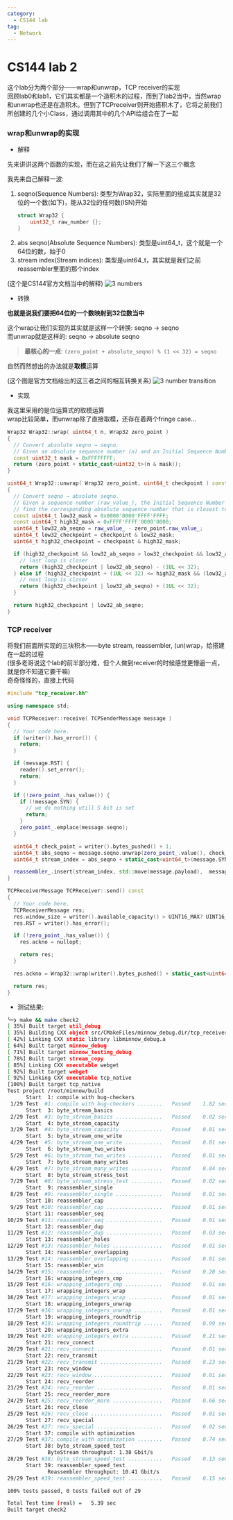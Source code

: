 ```yaml
---
category:
  - CS144 lab
tag:
  - Network
---
```


# CS144 lab 2

这个lab分为两个部分——wrap和unwrap，TCP receiver的实现  
回顾lab0和lab1，它们其实都是一个造积木的过程，而到了lab2当中，当然wrap和unwrap也还是在造积木。但到了TCPreceiver则开始搭积木了，它将之前我们所创建的几个小Class，通过调用其中的几个API给组合在了一起

### wrap和unwrap的实现

* 解释

先来讲讲这两个函数的实现，而在这之前先让我们了解一下这三个概念

我先来自己解释一波:  

1. seqno(Sequence Numbers): 类型为Wrap32，实际里面的组成其实就是32位的一个数(如下)，能从32位的任何数(ISN)开始
    ```cpp
    struct Wrap32 {
        uint32_t raw_number {};
    }
    ```
2. abs seqno(Absolute Sequence Numbers): 类型是uint64_t，这个就是一个64位的数，始于0
3. stream index(Stream indices): 类型是uint64_t，其实就是我们之前reassembler里面的那个index

(这个是CS144官方文档当中的解释)
![3 numbers](../public/images//cs144_lab2_3nums.png)

* 转换

**也就是说我们要把64位的一个数映射到32位数当中**

这个wrap让我们实现的其实就是这样一个转换: seqno → seqno  
而unwrap就是这样的: seqno → absolute seqno

> **最核心的一点**: `(zero_point + absolute_seqno) % (1 << 32) = seqno`

自然而然想出的办法就是**取模**运算

(这个图是官方文档给出的这三者之间的相互转换关系)
![3 number transition](../public/images//cs144_lab2_num_trans.png)

* 实现

我这里采用的是位运算式的取模运算  
wrap比较简单，而unwrap除了直接取模，还存在着两个fringe case...

```cpp
Wrap32 Wrap32::wrap( uint64_t n, Wrap32 zero_point )
{
  // Convert absolute seqno → seqno. 
  // Given an absolute sequence number (n) and an Initial Sequence Number (zero point), produce the sequence number for n.
  const uint32_t mask = 0xFFFFFFFF;
  return (zero_point + static_cast<uint32_t>(n & mask));
}
```

```cpp
uint64_t Wrap32::unwrap( Wrap32 zero_point, uint64_t checkpoint ) const
{
  // Convert seqno → absolute seqno. 
  // Given a sequence number (raw_value_), the Initial Sequence Number (zero point), and an absolute checkpoint sequence number,
  // find the corresponding absolute sequence number that is closest to the checkpoint.
  const uint64_t low32_mask = 0x0000'0000'FFFF'FFFF;
  const uint64_t high32_mask = 0xFFFF'FFFF'0000'0000;
  uint64_t low32_ab_seqno = raw_value_ - zero_point.raw_value_;
  uint64_t low32_checkpoint = checkpoint & low32_mask;
  uint64_t high32_checkpoint = checkpoint & high32_mask;

  if (high32_checkpoint && low32_ab_seqno > low32_checkpoint && low32_ab_seqno - low32_checkpoint > (1UL << 32) / 2) {
    // last loop is closer
    return (high32_checkpoint | low32_ab_seqno) - (1UL << 32);
  } else if (high32_checkpoint + (1UL << 32) <= high32_mask && (low32_ab_seqno < low32_checkpoint && low32_checkpoint - low32_ab_seqno > (1UL << 32) / 2)) {
    // next loop is closer
    return (high32_checkpoint | low32_ab_seqno) + (1UL << 32);
  }

  return high32_checkpoint | low32_ab_seqno;
}
```

### TCP receiver

将我们前面所实现的三块积木——byte stream, reassembler, (un)wrap，给搭建在一起的过程  
(很多老哥说这个lab的前半部分难，但个人做到receiver的时候感觉更懵逼一点，就是你不知道它要干嘛)  
奇奇怪怪的，直接上代码

```cpp
#include "tcp_receiver.hh"

using namespace std;

void TCPReceiver::receive( TCPSenderMessage message )
{
  // Your code here.
  if (writer().has_error()) {
    return;
  }

  if (message.RST) {
    reader().set_error();
    return;
  }

  if (!zero_point_.has_value()) {
    if (!message.SYN) {
      // we do nothing utill S bit is set
      return;
    }
    zero_point_.emplace(message.seqno);
  }

  uint64_t check_point = writer().bytes_pushed() + 1;
  uint64_t abs_seqno = message.seqno.unwrap(zero_point_.value(), check_point);
  uint64_t stream_index = abs_seqno + static_cast<uint64_t>(message.SYN) - 1;

  reassembler_.insert(stream_index, std::move(message.payload),  message.FIN);
}

TCPReceiverMessage TCPReceiver::send() const
{
  // Your code here.
  TCPReceiverMessage res;
  res.window_size = writer().available_capacity() > UINT16_MAX? UINT16_MAX: static_cast<uint16_t>(writer().available_capacity());
  res.RST = writer().has_error();

  if (!zero_point_.has_value()) {
    res.ackno = nullopt;

    return res;
  }

  res.ackno = Wrap32::wrap(writer().bytes_pushed() + static_cast<uint64_t>(writer().is_closed()) + 1, zero_point_.value());

  return res;
}
```

* 测试结果:  

```sh
╰─❯ make && make check2
[ 35%] Built target util_debug
[ 35%] Building CXX object src/CMakeFiles/minnow_debug.dir/tcp_receiver.cc.o
[ 42%] Linking CXX static library libminnow_debug.a
[ 64%] Built target minnow_debug
[ 71%] Built target minnow_testing_debug
[ 78%] Built target stream_copy
[ 85%] Linking CXX executable webget
[ 92%] Built target webget
[ 92%] Linking CXX executable tcp_native
[100%] Built target tcp_native
Test project /root/minnow/build
      Start  1: compile with bug-checkers
 1/29 Test  #1: compile with bug-checkers ........   Passed    1.82 sec
      Start  3: byte_stream_basics
 2/29 Test  #3: byte_stream_basics ...............   Passed    0.02 sec
      Start  4: byte_stream_capacity
 3/29 Test  #4: byte_stream_capacity .............   Passed    0.01 sec
      Start  5: byte_stream_one_write
 4/29 Test  #5: byte_stream_one_write ............   Passed    0.01 sec
      Start  6: byte_stream_two_writes
 5/29 Test  #6: byte_stream_two_writes ...........   Passed    0.01 sec
      Start  7: byte_stream_many_writes
 6/29 Test  #7: byte_stream_many_writes ..........   Passed    0.04 sec
      Start  8: byte_stream_stress_test
 7/29 Test  #8: byte_stream_stress_test ..........   Passed    0.02 sec
      Start  9: reassembler_single
 8/29 Test  #9: reassembler_single ...............   Passed    0.01 sec
      Start 10: reassembler_cap
 9/29 Test #10: reassembler_cap ..................   Passed    0.01 sec
      Start 11: reassembler_seq
10/29 Test #11: reassembler_seq ..................   Passed    0.01 sec
      Start 12: reassembler_dup
11/29 Test #12: reassembler_dup ..................   Passed    0.03 sec
      Start 13: reassembler_holes
12/29 Test #13: reassembler_holes ................   Passed    0.01 sec
      Start 14: reassembler_overlapping
13/29 Test #14: reassembler_overlapping ..........   Passed    0.01 sec
      Start 15: reassembler_win
14/29 Test #15: reassembler_win ..................   Passed    0.20 sec
      Start 16: wrapping_integers_cmp
15/29 Test #16: wrapping_integers_cmp ............   Passed    0.01 sec
      Start 17: wrapping_integers_wrap
16/29 Test #17: wrapping_integers_wrap ...........   Passed    0.01 sec
      Start 18: wrapping_integers_unwrap
17/29 Test #18: wrapping_integers_unwrap .........   Passed    0.01 sec
      Start 19: wrapping_integers_roundtrip
18/29 Test #19: wrapping_integers_roundtrip ......   Passed    0.99 sec
      Start 20: wrapping_integers_extra
19/29 Test #20: wrapping_integers_extra ..........   Passed    0.21 sec
      Start 21: recv_connect
20/29 Test #21: recv_connect .....................   Passed    0.01 sec
      Start 22: recv_transmit
21/29 Test #22: recv_transmit ....................   Passed    0.23 sec
      Start 23: recv_window
22/29 Test #23: recv_window ......................   Passed    0.01 sec
      Start 24: recv_reorder
23/29 Test #24: recv_reorder .....................   Passed    0.01 sec
      Start 25: recv_reorder_more
24/29 Test #25: recv_reorder_more ................   Passed    0.66 sec
      Start 26: recv_close
25/29 Test #26: recv_close .......................   Passed    0.01 sec
      Start 27: recv_special
26/29 Test #27: recv_special .....................   Passed    0.02 sec
      Start 37: compile with optimization
27/29 Test #37: compile with optimization ........   Passed    0.74 sec
      Start 38: byte_stream_speed_test
             ByteStream throughput: 1.38 Gbit/s
28/29 Test #38: byte_stream_speed_test ...........   Passed    0.13 sec
      Start 39: reassembler_speed_test
             Reassembler throughput: 10.41 Gbit/s
29/29 Test #39: reassembler_speed_test ...........   Passed    0.15 sec

100% tests passed, 0 tests failed out of 29

Total Test time (real) =   5.39 sec
Built target check2
```